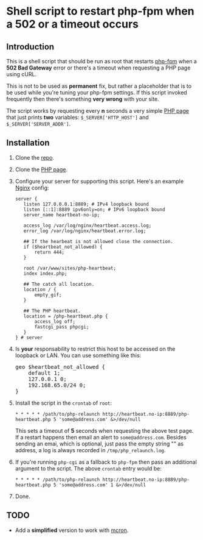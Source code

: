 # Shell script to restart php-fpm when a 502 or a timeout occurs

## Introduction 

This is a shell script that should be run as root that restarts
[php-fpm](http://www.php.net/manual/en/install.fpm.php) when a **502
Bad Gateway** error or there's a timeout when requesting a PHP page
using cURL.

This is not to be used as **permanent** fix, but rather a placeholder
that is to be used while you're tuning your php-fpm settings. If this
script invoked frequently then there's something **very wrong** with
your site.

The script works by requesting every **n** seconds a very simple
[PHP page](https://github.com/perusio/php-heartbeat) that just prints
**two** variables: `$_SERVER['HTTP_HOST']` and
`$_SERVER['SERVER_ADDR']`.

## Installation

 1. Clone the [repo](https://github.com/perusio/php-relaunch-web.git).

 2. Clone the [PHP page](https://github.com/perusio/php-heartbeat.git).

 3. Configure your server for supporting this script. Here's an example
    [Nginx](http://wiki.nginx.org) config:
               
        server {
           listen 127.0.0.0.1:8889; # IPv4 loopback bound
           listen [::1]:8889 ipv6only=on; # IPv6 loopback bound
           server_name heartbeat-no-ip;

           access_log /var/log/nginx/heartbeat.access.log;
           error_log /var/log/nginx/heartbeat.error.log;

           ## If the hearbeat is not allowed close the connection.
           if ($heartbeat_not_allowed) {
               return 444;
           }

           root /var/www/sites/php-heartbeat;
           index index.php;

           ## The catch all location.
           location / {
               empty_gif;
           }

           ## The PHP heartbeat.
           location = /php-heartbeat.php {
               access_log off;
               fastcgi_pass phpcgi;
           }
        } # server
     
 5. Is **your** responsability to restrict this host to be accessed
    on the loopback or LAN. You can use something like this:
    <pre>
    geo $heartbeat_not_allowed {
        default 1;
        127.0.0.1 0;
        192.168.65.0/24 0;
    } 
    </pre>
 6. Install the script in the `crontab` of `root`:
     
    `* * * * * /path/to/php-relaunch http://heartbeat.no-ip:8889/php-heartbeat.php 5 'some@address.com' &>/dev/null`
    
    This sets a timeout of **5** seconds when requesting the above
    test page. If a restart happens then email an alert to
    `some@address.com`. Besides sending an emai, which is optional,
    just pass the empty string "" as address, a log is always recorded
    in `/tmp/php_relaunch.log`.
    
 6. If you're running `php-cgi` as a fallback to `php-fpm` then pass an
    additional argument to the script. The above `crontab` entry would
    be:
       
    `* * * * * /path/to/php-relaunch http://heartbeat.no-ip:8889/php-heartbeat.php 5 'some@address.com' 1 &>/dev/null`
 
 7. Done.

## TODO

 + Add a **simplified** version to work with [mcron](www.gnu.org/software/mcron/).
